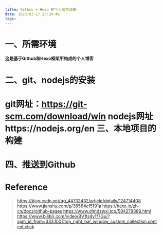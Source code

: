 ```yaml
---
title: Github + Hexo 的个人博客部署
date: 2023-03-17 23:24:49
tags:
---
```

一、所需环境
====
**这是基于Github和Hexo框架所构成的个人博客**

二、git、nodejs的安装
====
git网址：https://git-scm.com/download/win
nodejs网址https://nodejs.org/en
三、本地项目的构建
=====

四、推送到Github
======

Reference
=======
>https://blog.csdn.net/qq_44732432/article/details/124714408
>https://www.jianshu.com/p/36564cf5191a
>https://hexo.io/zh-cn/docs/github-pages
>https://www.dhndzwxj.top/584278389.html
>https://www.bilibili.com/video/BV1ts4y1f7Gu/?spm_id_from=333.1007.top_right_bar_window_custom_collection.content.click